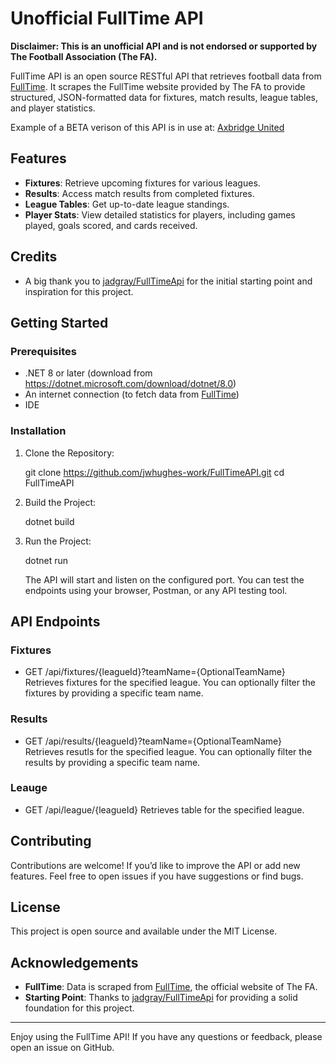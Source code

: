 # Unofficial FullTime API

**Disclaimer: This is an unofficial API and is not endorsed or supported by The Football Association (The FA).**

FullTime API is an open source RESTful API that retrieves football data from [FullTime](https://fulltime.thefa.com/). It scrapes the FullTime website provided by The FA to provide structured, JSON-formatted data for fixtures, match results, league tables, and player statistics.

Example of a BETA verison of this API is in use at: [Axbridge United](https://utb2.netlify.app/league)

## Features

- **Fixtures**: Retrieve upcoming fixtures for various leagues.
- **Results**: Access match results from completed fixtures.
- **League Tables**: Get up-to-date league standings.
- **Player Stats**: View detailed statistics for players, including games played, goals scored, and cards received.

## Credits

- A big thank you to [jadgray/FullTimeApi](https://github.com/jadgray/FullTimeApi/tree/main) for the initial starting point and inspiration for this project.

## Getting Started

### Prerequisites

- .NET 8 or later (download from https://dotnet.microsoft.com/download/dotnet/8.0)
- An internet connection (to fetch data from [FullTime](https://fulltime.thefa.com/))
- IDE

### Installation

1. Clone the Repository:

   git clone https://github.com/jwhughes-work/FullTimeAPI.git
   cd FullTimeAPI

3. Build the Project:

   dotnet build

4. Run the Project:

   dotnet run

   The API will start and listen on the configured port. You can test the endpoints using your browser, Postman, or any API testing tool.

## API Endpoints

### Fixtures

- GET /api/fixtures/{leagueId}?teamName={OptionalTeamName}  
  Retrieves fixtures for the specified league. You can optionally filter the fixtures by providing a specific team name.

### Results

- GET /api/results/{leagueId}?teamName={OptionalTeamName}  
  Retrieves resutls for the specified league. You can optionally filter the results by providing a specific team name.

### Leauge

- GET /api/league/{leagueId} 
  Retrieves table for the specified league.

## Contributing

Contributions are welcome! If you’d like to improve the API or add new features.
Feel free to open issues if you have suggestions or find bugs.

## License

This project is open source and available under the MIT License.

## Acknowledgements

- **FullTime**: Data is scraped from [FullTime](https://fulltime.thefa.com/), the official website of The FA.
- **Starting Point**: Thanks to [jadgray/FullTimeApi](https://github.com/jadgray/FullTimeApi/tree/main) for providing a solid foundation for this project.

---

Enjoy using the FullTime API! If you have any questions or feedback, please open an issue on GitHub.
